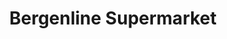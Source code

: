 ---
title: "Bergenline Supermarket"
url: /north-bergen/bergenline-supermarket/
shop: supermarket
---